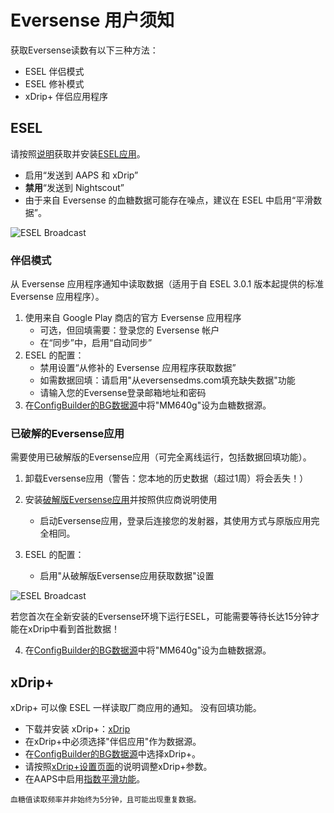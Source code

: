 # Eversense 用户须知

获取Eversense读数有以下三种方法：

- ESEL 伴侣模式
- ESEL 修补模式
- xDrip+ 伴侣应用程序

## ESEL

请按照[说明](https://github.com/BernhardRo/Esel?tab=readme-ov-file#esel)获取并安装[ESEL应用](https://github.com/BernhardRo/Esel/tree/master/apk)。

- 启用“发送到 AAPS 和 xDrip”
- **禁用**“发送到 Nightscout”
- 由于来自 Eversense 的血糖数据可能存在噪点，建议在 ESEL 中启用“平滑数据”。

![ESEL Broadcast](../images/ESEL.png)

### 伴侣模式

从 Eversense 应用程序通知中读取数据（适用于自 ESEL 3.0.1 版本起提供的标准 Eversense 应用程序）。

1. 使用来自 Google Play 商店的官方 Eversense 应用程序
   - 可选，但回填需要：登录您的 Eversense 帐户
   - 在“同步”中，启用“自动同步”
2. ESEL 的配置：
   - 禁用设置“从修补的 Eversense 应用程序获取数据”
   - 如需数据回填：请启用"从eversensedms.com填充缺失数据"功能
   - 请输入您的Eversense登录邮箱地址和密码
3. 在[ConfigBuilder的BG数据源](#Config-Builder-bg-source)中将"MM640g"设为血糖数据源。

### 已破解的Eversense应用

 需要使用已破解版的Eversense应用（可完全离线运行，包括数据回填功能）。

1. 卸载Eversense应用（警告：您本地的历史数据（超过1周）将会丢失！）

2. 安装[破解版Eversense应用](https://cr4ck3d3v3r53n53.club)并按照供应商说明使用

   - 启动Eversense应用，登录后连接您的发射器，其使用方式与原版应用完全相同。

3. ESEL 的配置：

   - 启用"从破解版Eversense应用获取数据"设置



![ESEL Broadcast](../images/ESELpatch.png)

若您首次在全新安装的Eversense环境下运行ESEL，可能需要等待长达15分钟才能在xDrip中看到首批数据！

4. 在[ConfigBuilder的BG数据源](#Config-Builder-bg-source)中将"MM640g"设为血糖数据源。

## xDrip+

xDrip+ 可以像 ESEL 一样读取厂商应用的通知。 没有回填功能。

- 下载并安装 xDrip+：[xDrip](https://github.com/NightscoutFoundation/xDrip)
- 在xDrip+中必须选择"伴侣应用"作为数据源。
- 在[ConfigBuilder的BG数据源](#Config-Builder-bg-source)中选择xDrip+。
- 请按照[xDrip+设置页面](../CompatibleCgms/xDrip.md)的说明调整xDrip+参数。
- 在AAPS中启用[指数平滑功能](../CompatibleCgms/SmoothingBloodGlucoseData.md)。

```{warning}
血糖值读取频率并非始终为5分钟，且可能出现重复数据。
```